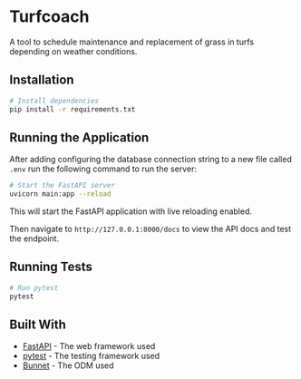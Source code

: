 # Turfcoach

A tool to schedule maintenance and replacement of grass in turfs depending on weather conditions.

## Installation

```bash
# Install dependencies
pip install -r requirements.txt
```

## Running the Application
After adding configuring the database connection string to a new file called `.env` run the following command to run the server:

```bash
# Start the FastAPI server
uvicorn main:app --reload
```
This will start the FastAPI application with live reloading enabled.

Then navigate to `http://127.0.0.1:8000/docs` to view the API docs and test the endpoint.

## Running Tests

```bash
# Run pytest
pytest
```


## Built With

- [FastAPI](https://fastapi.tiangolo.com/) - The web framework used
- [pytest](https://pytest.org/) - The testing framework used
- [Bunnet](https://github.com/roman-right/bunnet) - The ODM used